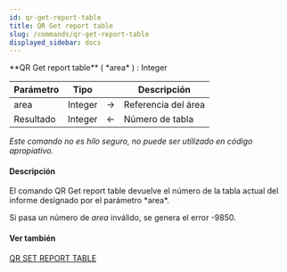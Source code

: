 ```yaml
---
id: qr-get-report-table
title: QR Get report table
slug: /commands/qr-get-report-table
displayed_sidebar: docs
---
```


<!--REF #_command_.QR Get report table.Syntax-->**QR Get report table** ( *area* ) : Integer<!-- END REF-->
<!--REF #_command_.QR Get report table.Params-->
| Parámetro | Tipo |  | Descripción |
| --- | --- | --- | --- |
| area | Integer | &#8594;  | Referencia del área |
| Resultado | Integer | &#8592; | Número de tabla |

<!-- END REF-->

*Este comando no es hilo seguro, no puede ser utilizado en código apropiativo.*


#### Descripción 

<!--REF #_command_.QR Get report table.Summary-->El comando QR Get report table devuelve el número de la tabla actual del informe designado por el parámetro *area*.<!-- END REF-->

Si pasa un número de *area* inválido, se genera el error -9850.

#### Ver también 

[QR SET REPORT TABLE](qr-set-report-table.md)  